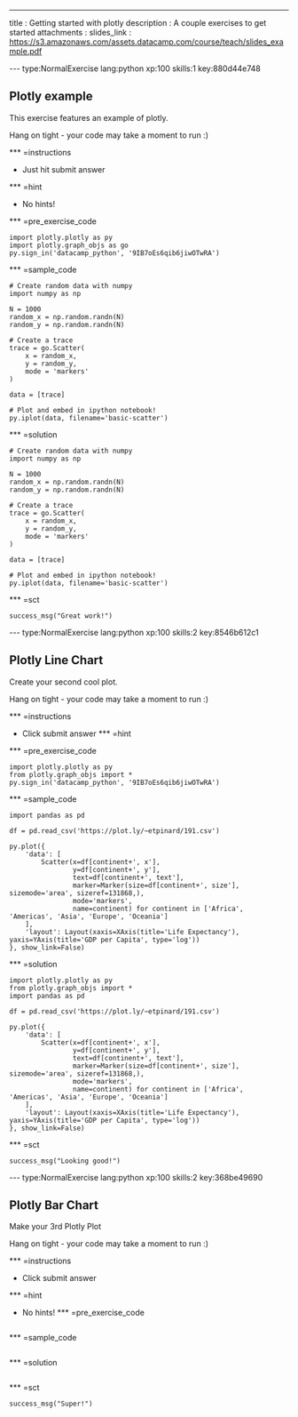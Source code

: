 ---
title       : Getting started with plotly
description : A couple exercises to get started
attachments :
  slides_link : https://s3.amazonaws.com/assets.datacamp.com/course/teach/slides_example.pdf

--- type:NormalExercise lang:python xp:100 skills:1 key:880d44e748
## Plotly example

This exercise features an example of plotly.

Hang on tight - your code may take a moment to run :)

*** =instructions
- Just hit submit answer

*** =hint
- No hints!

*** =pre_exercise_code
```{python}
import plotly.plotly as py
import plotly.graph_objs as go
py.sign_in('datacamp_python', '9IB7oEs6qib6jiwOTwRA')
```

*** =sample_code
```{python}
# Create random data with numpy
import numpy as np

N = 1000
random_x = np.random.randn(N)
random_y = np.random.randn(N)

# Create a trace
trace = go.Scatter(
    x = random_x,
    y = random_y,
    mode = 'markers'
)

data = [trace]

# Plot and embed in ipython notebook!
py.iplot(data, filename='basic-scatter')

```

*** =solution
```{python}
# Create random data with numpy
import numpy as np

N = 1000
random_x = np.random.randn(N)
random_y = np.random.randn(N)

# Create a trace
trace = go.Scatter(
    x = random_x,
    y = random_y,
    mode = 'markers'
)

data = [trace]

# Plot and embed in ipython notebook!
py.iplot(data, filename='basic-scatter')

```

*** =sct
```{python}
success_msg("Great work!")
```


--- type:NormalExercise lang:python xp:100 skills:2 key:8546b612c1
## Plotly Line Chart

Create your second cool plot.

Hang on tight - your code may take a moment to run :)


*** =instructions
- Click submit answer
*** =hint

*** =pre_exercise_code
```{python}
import plotly.plotly as py
from plotly.graph_objs import *
py.sign_in('datacamp_python', '9IB7oEs6qib6jiwOTwRA')
```

*** =sample_code
```{python}
import pandas as pd

df = pd.read_csv('https://plot.ly/~etpinard/191.csv')

py.plot({
    'data': [
        Scatter(x=df[continent+', x'],
                y=df[continent+', y'],
                text=df[continent+', text'],
                marker=Marker(size=df[continent+', size'], sizemode='area', sizeref=131868,),
                mode='markers',
                name=continent) for continent in ['Africa', 'Americas', 'Asia', 'Europe', 'Oceania']
    ],
    'layout': Layout(xaxis=XAxis(title='Life Expectancy'), yaxis=YAxis(title='GDP per Capita', type='log'))
}, show_link=False)
```

*** =solution
```{python}
import plotly.plotly as py
from plotly.graph_objs import *
import pandas as pd

df = pd.read_csv('https://plot.ly/~etpinard/191.csv')

py.plot({
    'data': [
        Scatter(x=df[continent+', x'],
                y=df[continent+', y'],
                text=df[continent+', text'],
                marker=Marker(size=df[continent+', size'], sizemode='area', sizeref=131868,),
                mode='markers',
                name=continent) for continent in ['Africa', 'Americas', 'Asia', 'Europe', 'Oceania']
    ],
    'layout': Layout(xaxis=XAxis(title='Life Expectancy'), yaxis=YAxis(title='GDP per Capita', type='log'))
}, show_link=False)
```

*** =sct
```{python}
success_msg("Looking good!")
```

--- type:NormalExercise lang:python xp:100 skills:2 key:368be49690
## Plotly Bar Chart

Make your 3rd Plotly Plot

Hang on tight - your code may take a moment to run :)

*** =instructions
- Click submit answer

*** =hint
- No hints!
*** =pre_exercise_code

```{python}

```

*** =sample_code
```{python}

```

*** =solution
```{python}

```

*** =sct
```{python}
success_msg("Super!")

```
